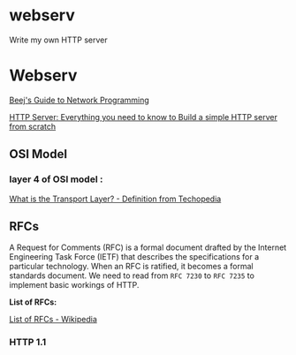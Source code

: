 # webserv
Write my own HTTP server
# Webserv

[Beej's Guide to Network Programming](https://beej.us/guide/bgnet/html/)

[HTTP Server: Everything you need to know to Build a simple HTTP server from scratch](https://medium.com/from-the-scratch/http-server-what-do-you-need-to-know-to-build-a-simple-http-server-from-scratch-d1ef8945e4fa)

## OSI Model

[](https://www.cloudflare.com/fr-fr/learning/ddos/glossary/open-systems-interconnection-model-osi/)

### **layer 4 of OSI model :**

[What is the Transport Layer? - Definition from Techopedia](http://techopedia.com/definition/9760/transport-layer)

## RFCs

A Request for Comments (RFC) is a formal document drafted by the Internet Engineering Task Force (IETF) that describes the specifications for a particular technology. When an RFC is ratified, it becomes a formal standards document. We need to read from `RFC 7230` to `RFC 7235` to implement basic workings of HTTP.

**List of RFCs:**

[List of RFCs - Wikipedia](https://en.wikipedia.org/wiki/List_of_RFCs)

### HTTP 1.1

